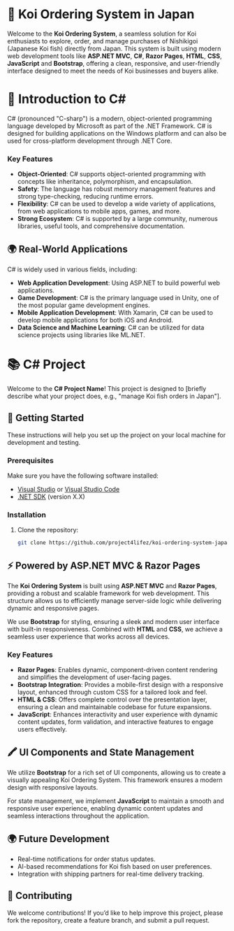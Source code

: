 # 🎏 Koi Ordering System in Japan

Welcome to the **Koi Ordering System**, a seamless solution for Koi enthusiasts to explore, order, and manage purchases of Nishikigoi (Japanese Koi fish) directly from Japan. This system is built using modern web development tools like **ASP.NET MVC**, **C#**, **Razor Pages**, **HTML**, **CSS**, **JavaScript** and **Bootstrap**, offering a clean, responsive, and user-friendly interface designed to meet the needs of Koi businesses and buyers alike.

# 🌟 Introduction to C#

C# (pronounced "C-sharp") is a modern, object-oriented programming language developed by Microsoft as part of the .NET Framework. C# is designed for building applications on the Windows platform and can also be used for cross-platform development through .NET Core.

### Key Features

- **Object-Oriented**: C# supports object-oriented programming with concepts like inheritance, polymorphism, and encapsulation.
- **Safety**: The language has robust memory management features and strong type-checking, reducing runtime errors.
- **Flexibility**: C# can be used to develop a wide variety of applications, from web applications to mobile apps, games, and more.
- **Strong Ecosystem**: C# is supported by a large community, numerous libraries, useful tools, and comprehensive documentation.

## 🌍 Real-World Applications

C# is widely used in various fields, including:

- **Web Application Development**: Using ASP.NET to build powerful web applications.
- **Game Development**: C# is the primary language used in Unity, one of the most popular game development engines.
- **Mobile Application Development**: With Xamarin, C# can be used to develop mobile applications for both iOS and Android.
- **Data Science and Machine Learning**: C# can be utilized for data science projects using libraries like ML.NET.

# 📚 C# Project 

Welcome to the **C# Project Name**! This project is designed to [briefly describe what your project does, e.g., "manage Koi fish orders in Japan"]. 

## 🚀 Getting Started

These instructions will help you set up the project on your local machine for development and testing.

### Prerequisites

Make sure you have the following software installed:

- [Visual Studio](https://visualstudio.microsoft.com/) or [Visual Studio Code](https://code.visualstudio.com/)
- [.NET SDK](https://dotnet.microsoft.com/download) (version X.X)

### Installation

1. Clone the repository:
   ```bash
   git clone https://github.com/project4lifez/koi-ordering-system-japan.git


## ⚡ Powered by ASP.NET MVC & Razor Pages

The **Koi Ordering System** is built using **ASP.NET MVC** and **Razor Pages**, providing a robust and scalable framework for web development. This structure allows us to efficiently manage server-side logic while delivering dynamic and responsive pages.

We use **Bootstrap** for styling, ensuring a sleek and modern user interface with built-in responsiveness. Combined with **HTML** and **CSS**, we achieve a seamless user experience that works across all devices.

### Key Features

- **Razor Pages**: Enables dynamic, component-driven content rendering and simplifies the development of user-facing pages.
- **Bootstrap Integration**: Provides a mobile-first design with a responsive layout, enhanced through custom CSS for a tailored look and feel.
- **HTML & CSS**: Offers complete control over the presentation layer, ensuring a clean and maintainable codebase for future expansions.
- **JavaScript**: Enhances interactivity and user experience with dynamic content updates, form validation, and interactive features to engage users effectively.

## 🖍️ UI Components and State Management

We utilize **Bootstrap** for a rich set of UI components, allowing us to create a visually appealing Koi Ordering System. This framework ensures a modern design with responsive layouts. 

For state management, we implement **JavaScript** to maintain a smooth and responsive user experience, enabling dynamic content updates and seamless interactions throughout the application.


## 🌍 Future Development

- Real-time notifications for order status updates.
- AI-based recommendations for Koi fish based on user preferences.
- Integration with shipping partners for real-time delivery tracking.

## 🤝 Contributing

We welcome contributions! If you’d like to help improve this project, please fork the repository, create a feature branch, and submit a pull request.





